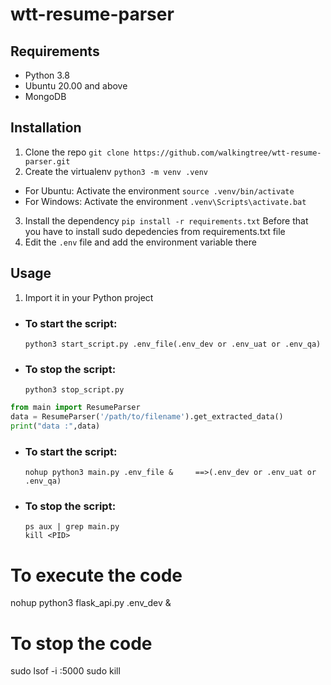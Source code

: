 # wtt-resume-parser

## Requirements
* Python 3.8
* Ubuntu 20.00 and above
* MongoDB

## Installation

1. Clone the repo `git clone https://github.com/walkingtree/wtt-resume-parser.git`
2. Create the virtualenv `python3 -m venv .venv`
*  For Ubuntu:
   Activate the environment `source .venv/bin/activate`
*  For Windows:
   Activate the environment  `.venv\Scripts\activate.bat`
3. Install the dependency `pip install -r requirements.txt` Before that you have to 
   install sudo depedencies from requirements.txt file
4. Edit the `.env` file and add the environment variable there

## Usage
1. Import it in your Python project

* ### To start the script:
      python3 start_script.py .env_file(.env_dev or .env_uat or .env_qa)
* ### To stop the script:
      python3 stop_script.py
      
```python
from main import ResumeParser
data = ResumeParser('/path/to/filename').get_extracted_data()
print("data :",data)
```

* ### To start the script:
      nohup python3 main.py .env_file &     ==>(.env_dev or .env_uat or .env_qa)
* ### To stop the script:
      ps aux | grep main.py
      kill <PID>


# To execute the code
nohup python3 flask_api.py .env_dev &


# To stop the code
sudo lsof -i :5000
sudo kill <PID>

